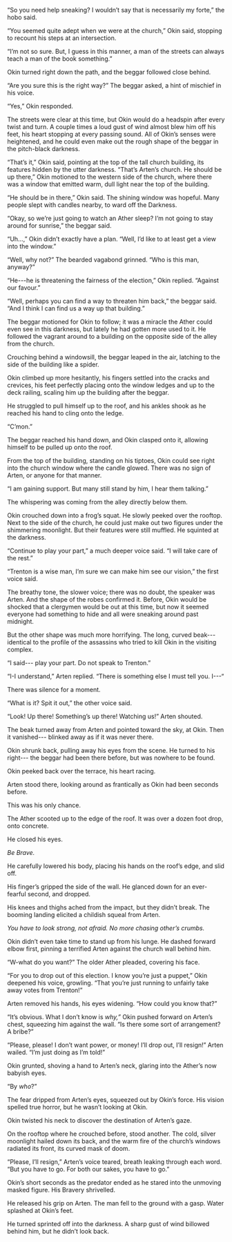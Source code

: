 “So you need help sneaking? I wouldn’t say that is necessarily my forte,” the hobo said.

“You seemed quite adept when we were at the church,” Okin said, stopping to recount his steps at an intersection.

“I’m not so sure. But, I guess in this manner, a man of the streets can always teach a man of the book something.”

Okin turned right down the path, and the beggar followed close behind. 

“Are you sure this is the right way?” The beggar asked, a hint of mischief in his voice.

“Yes,” Okin responded.

The streets were clear at this time, but Okin would do a headspin after every twist and turn. A couple times a loud gust of wind almost blew him off his feet, his heart stopping at every passing sound. All of Okin’s senses were heightened, and he could even make out the rough shape of the beggar in the pitch-black darkness.

“That’s it,” Okin said, pointing at the top of the tall church building, its features hidden by the utter darkness. “That’s Arten’s church. He should be up there,” Okin motioned to the western side of the church, where there was a window that emitted warm, dull light near the top of the building.

“He should be in there,” Okin said. The shining window was hopeful. Many people slept with candles nearby, to ward off the Darkness.

“Okay, so we’re just going to watch an Ather sleep? I’m not going to stay around for sunrise,” the beggar said. 

“Uh...,” Okin didn’t exactly have a plan. “Well, I’d like to at least get a view into the window.”

“Well, why not?” The bearded vagabond grinned.  “Who is this man, anyway?”

“He---he is threatening the fairness of the election,” Okin replied. “Against our favour.”

“Well, perhaps you can find a way to threaten him back,” the beggar said. “And I think I can find us a way up that building.”

The beggar motioned for Okin to follow; it was a miracle the Ather could even see in this darkness, but lately he had gotten more used to it. He followed the vagrant around to a building on the opposite side of the alley from the church.

Crouching behind a windowsill, the beggar leaped in the air, latching to the side of the building like a spider.

Okin climbed up more hesitantly, his fingers settled into the cracks and crevices, his feet perfectly placing onto the window ledges and up to the deck railing, scaling him up the building after the beggar. 

He struggled to pull himself up to the roof, and his ankles shook as he reached his hand to cling onto the ledge. 

“C’mon.”

The beggar reached his hand down, and Okin clasped onto it, allowing himself to be pulled up onto the roof.

From the top of the building, standing on his tiptoes, Okin could see right into the church window where the candle glowed. There was no sign of Arten, or anyone for that manner.

“I am gaining support. But many still stand by him, I hear them talking.”

The whispering was coming from the alley directly below them. 

Okin crouched down into a frog’s squat. He slowly peeked over the rooftop. Next to the side of the church, he could just make out two figures under the shimmering moonlight. But their features were still muffled. He squinted at the darkness.

“Continue to play your part,” a much deeper voice said. “I will take care of the rest.”

“Trenton is a wise man, I’m sure we can make him see our vision,” the first voice said.

The breathy tone, the slower voice; there was no doubt, the speaker was Arten. And the shape of the robes confirmed it. Before, Okin would be shocked that a clergymen would be out at this time, but now it seemed everyone had something to hide and all were sneaking around past midnight.

But the other shape was much more horrifying. The long, curved beak--- identical to the profile of the assassins who tried to kill Okin in the visiting complex.

“I said--- play your part. Do not speak to Trenton.”

“I-I understand,” Arten replied. “There is something else I must tell you. I---“

There was silence for a moment.

“What is it? Spit it out,” the other voice said.

“Look! Up there! Something’s up there! Watching us!” Arten shouted.

The beak turned away from Arten and pointed toward the sky, at Okin. Then it vanished--- blinked away as if it was never there.

Okin shrunk back, pulling away his eyes from the scene. He turned to his right--- the beggar had been there before, but was nowhere to be found. 

Okin peeked back over the terrace, his heart racing.

Arten stood there, looking around as frantically as Okin had been seconds before.

This was his only chance. 

The Ather scooted up to the edge of the roof. It was over a dozen foot drop, onto concrete.

He closed his eyes.

*Be Brave.*

He carefully lowered his body, placing his hands on the roof’s edge, and slid off.

His finger’s gripped the side of the wall. He glanced down for an ever-fearful second, and dropped.

His knees and thighs ached from the impact, but they didn’t break. The booming landing elicited a childish squeal from Arten.

*You have to look strong, not afraid.  No more chasing other’s crumbs.* 

Okin didn’t even take time to stand up from his lunge. He dashed forward elbow first, pinning a terrified Arten against the church wall behind him.

“W-what do you want?” The older Ather pleaded, covering his face.

“For you to drop out of this election. I know you’re just a puppet,” Okin deepened his voice, growling. “That you’re just running to unfairly take away votes from Trenton!”

Arten removed his hands, his eyes widening. “How could you know that?”

“It’s obvious. What I don’t know is *why,”* Okin pushed forward on Arten’s chest, squeezing him against the wall. “Is there some sort of arrangement? A bribe?”

“Please, please! I don’t want power, or money! I’ll drop out, I’ll resign!”  Arten wailed. “I’m just doing as I’m told!”

Okin grunted, shoving a hand to Arten’s neck, glaring into the Ather’s now babyish eyes.

“By *who*?”

The fear dripped from Arten’s eyes, squeezed out by Okin’s force. His vision spelled true horror, but he wasn’t looking at Okin.

Okin twisted his neck to discover the destination of Arten’s gaze.

On the rooftop where he crouched before, stood another. The cold, silver moonlight hailed down its back, and the warm fire of the church’s windows radiated its front, its curved mask of doom. 

“Please, I’ll resign,” Arten’s voice teared, breath leaking through each word. “But you have to go. For both our sakes, you have to go.”

Okin’s short seconds as the predator ended as he stared into the unmoving masked figure. His Bravery shrivelled.

He released his grip on Arten. The man fell to the ground with a gasp. Water splashed at Okin’s feet.

He turned sprinted off into the darkness. A sharp gust of wind billowed behind him, but he didn’t look back.





